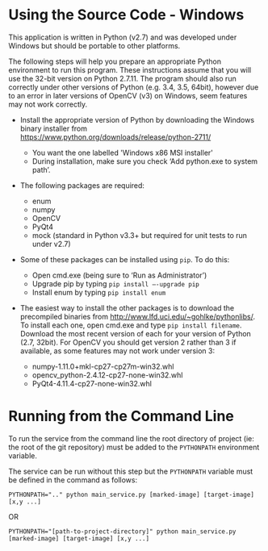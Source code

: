 Using the Source Code - Windows
===============================
This application is written in Python (v2.7) and was developed under Windows but should be portable to other platforms.

The following steps will help you prepare an appropriate Python environment to run this program. These instructions assume that you will use the 32-bit version on Python 2.7.11. The program should also run correctly under other versions of Python (e.g. 3.4, 3.5, 64bit), however due to an error in later versions of OpenCV (v3) on Windows, seem features may not work correctly.

* Install the appropriate version of Python by downloading the Windows binary installer from <https://www.python.org/downloads/release/python-2711/>
    * You want the one labelled 'Windows x86 MSI installer'
    * During installation, make sure you check ‘Add python.exe to system path’.
    
* The following packages are required:
    * enum
    * numpy
    * OpenCV
    * PyQt4
    * mock (standard in Python v3.3+ but required for unit tests to run under v2.7)
    
* Some of these packages can be installed using `pip`. To do this:
    * Open cmd.exe (being sure to ‘Run as Administrator’)
    * Upgrade pip by typing `pip install –-upgrade pip`
    * Install enum by typing `pip install enum`
    
* The easiest way to install the other packages is to download the precompiled binaries from <http://www.lfd.uci.edu/~gohlke/pythonlibs/>. To install each one, open cmd.exe and type `pip install filename`. Download the most recent version of each for your version of Python (2.7, 32bit). For OpenCV you should get version 2 rather than 3 if available, as some features may not work under version 3:
    * numpy-1.11.0+mkl-cp27-cp27m-win32.whl
    * opencv_python-2.4.12-cp27-none-win32.whl
    * PyQt4-4.11.4-cp27-none-win32.whl


Running from the Command Line
=============================

To run the service from the command line the root directory of project (ie: the root of the git repository) must be added to the `PYTHONPATH` environment variable.

The service can be run without this step but the `PYTHONPATH` variable must be defined in the command as follows:

```
PYTHONPATH=".." python main_service.py [marked-image] [target-image] [x,y ...]
```
OR
```
PYTHONPATH="[path-to-project-directory]" python main_service.py [marked-image] [target-image] [x,y ...]
```





